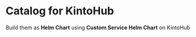 # Catalog for KintoHub

Build them as **Helm Chart** using **Custom Service Helm Chart** on KintoHub
